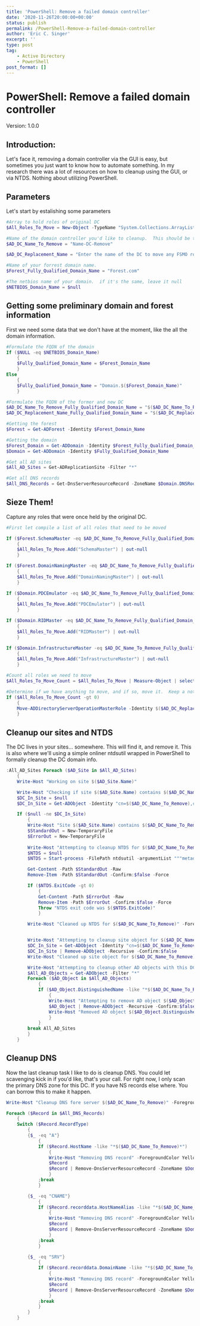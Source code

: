 ```yaml
---
title: 'PowerShell: Remove a failed domain controller'
date: '2020-11-26T20:00:00+00:00'
status: publish
permalink: /PowerShell-Remove-a-failed-domain-controller
author: 'Eric C. Singer'
excerpt: ''
type: post
tag:
    - Active Directory
    - PowerShell
post_format: []
---
```


# PowerShell: Remove a failed domain controller

Version: 1.0.0

## Introduction:
Let's face it, removing a domain controller via the GUI is easy, but sometimes you just want to know how to automate something.  In my research there was a lot of resources on how to cleanup using the GUI, or via NTDS.  Nothing about utilizing PowerShell.  

## Parameters
Let's start by estalishing some parameters

```PowerShell
#Array to hold roles of original DC
$All_Roles_To_Move = New-Object -TypeName "System.Collections.ArrayList"

#Name of the domain controller you'd like to cleanup.  This should be the NETBIOS name, not the FQDN
$AD_DC_Name_To_Remove = "Name-DC-Remove"

$AD_DC_Replacement_Name = "Enter the name of the DC to move any FSMO roles too"

#Name of your forrest domain name.  
$Forest_Fully_Qualified_Domain_Name = "Forest.com"

#The netbios name of your domain.  if it's the same, leave it null
$NETBIOS_Domain_Name = $null
```

## Getting some preliminary domain and forest information
First we need some data that we don't have at the moment, like the all the domain information.

```PowerShell
#Formulate the FQDN of the domain
If ($NULL -eq $NETBIOS_Domain_Name)
    {
    $Fully_Qualified_Domain_Name = $Forest_Domain_Name
    }
Else
    {
    $Fully_Qualified_Domain_Name = "Domain.$($Forest_Domain_Name)"
    }

#Formulate the FQDN of the former and new DC
$AD_DC_Name_To_Remove_Fully_Qualified_Domain_Name = "$($AD_DC_Name_To_Remove)$($Fully_Qualified_Domain_Name)"
$AD_DC_Replacement_Name_Fully_Qualified_Domain_Name = "$($AD_DC_Replacement_Name )$($Fully_Qualified_Domain_Name)"

#Getting the forest
$Forest = Get-ADForest -Identity $Forest_Domain_Name

#Getting the domain
$Forest_Domain = Get-ADDomain -Identity $Forest_Fully_Qualified_Domain_Name
$Domain = Get-ADDomain -Identity $Fully_Qualified_Domain_Name

#Get all AD sites
$All_AD_Sites = Get-ADReplicationSite -Filter "*"

#Get all DNS records
$All_DNS_Records = Get-DnsServerResourceRecord -ZoneName $Domain.DNSRoot -ComputerName $($AD_DC_Replacement_Name_Fully_Qualified_Domain_Name)
```


## Sieze Them!
Capture any roles that were once held by the original DC.

```PowerShell
#First let compile a list of all roles that need to be moved

If ($Forest.SchemaMaster -eq $AD_DC_Name_To_Remove_Fully_Qualified_Domain_Name)
    {
    $All_Roles_To_Move.Add("SchemaMaster") | out-null
    }

If ($Forest.DomainNamingMaster -eq $AD_DC_Name_To_Remove_Fully_Qualified_Domain_Name)
    {
    $All_Roles_To_Move.Add("DomainNamingMaster") | out-null
    }

If ($Domain.PDCEmulator -eq $AD_DC_Name_To_Remove_Fully_Qualified_Domain_Name)
    {
    $All_Roles_To_Move.Add("PDCEmulator") | out-null
    }

If ($Domain.RIDMaster -eq $AD_DC_Name_To_Remove_Fully_Qualified_Domain_Name)
    {
    $All_Roles_To_Move.Add("RIDMaster") | out-null
    }

If ($Domain.InfrastructureMaster -eq $AD_DC_Name_To_Remove_Fully_Qualified_Domain_Name)
    {
    $All_Roles_To_Move.Add("InfrastructureMaster") | out-null
    }

#Count all roles we need to move
$All_Roles_To_Move_Count = $All_Roles_To_Move | Measure-Object | select-object -expandproperty Count

#Determine if we have anything to move, and if so, move it.  Keep a note, this can take a while.  I think it needs to time out.
If ($All_Roles_To_Move_Count -gt 0)
    {
    Move-ADDirectoryServerOperationMasterRole -Identity $($AD_DC_Replacement_Name_Fully_Qualified_Domain_Name) -OperationMasterRole ($All_Roles_To_Move -join ",") -Force -PassThru
    }
```

## Cleanup our sites and NTDS
The DC lives in your sites... somewhere.  This will find it, and remove it.  This is also where we'll using a simple onliner ntdsutil wrapped in PowerShell to formally cleanup the DC domain info.

```PowerShell
:All_AD_Sites Foreach ($AD_Site in $All_AD_Sites)
    {
    Write-Host "Working on site $($AD_Site.Name)"

    Write-Host "Checking if site $($AD_Site.Name) contains $($AD_DC_Name_To_Remove)"
    $DC_In_Site = $null
    $DC_In_Site = Get-ADObject -Identity "cn=$($AD_DC_Name_To_Remove),cn=servers,$($AD_Site.DistinguishedName)" -Partition "CN=Configuration,$($Forest_Domain.distinguishedName)" -Properties * -ErrorAction SilentlyContinue

    If ($null -ne $DC_In_Site)
        {
        Write-Host "Site $($AD_Site.Name) contains $($AD_DC_Name_To_Remove)" -ForegroundColor Cyan
        $StandardOut = New-TemporaryFile
        $ErrorOut = New-TemporaryFile
        
        Write-Host "Attempting to cleanup NTDS for $($AD_DC_Name_To_Remove)" -ForegroundColor Yellow
        $NTDS = $null
        $NTDS = Start-process -FilePath ntdsutil -argumentList """metadata cleanup"" ""remove selected server cn=$($AD_DC_Name_To_Remove),cn=servers,$($AD_Site.DistinguishedName)"" q q" -wait -nonewwindow -RedirectStandardOutput $StandardOut.FullName -RedirectStandardError $ErrorOut -PassThru

        Get-Content -Path $StandardOut -Raw
        Remove-Item -Path $StandardOut -Confirm:$false -Force

        If ($NTDS.ExitCode -gt 0)
            {
            Get-Content -Path $ErrorOut -Raw
            Remove-Item -Path $ErrorOut -Confirm:$false -Force
            Throw "NTDS exit code was $($NTDS.ExitCode)"
            }

        Write-Host "Cleaned up NTDS for $($AD_DC_Name_To_Remove)" -ForegroundColor Green


        Write-Host "Attempting to cleanup site object for $($AD_DC_Name_To_Remove)" -ForegroundColor Yellow
        $DC_In_Site = Get-ADObject -Identity "cn=$($AD_DC_Name_To_Remove),cn=servers,$($AD_Site.DistinguishedName)" -Partition "CN=Configuration,$($Forest_Domain.distinguishedName)" -Properties *
        $DC_In_Site | Remove-ADObject -Recursive -Confirm:$false
        Write-Host "Cleaned up site object for $($AD_DC_Name_To_Remove)" -ForegroundColor Green

        Write-Host "Attempting to cleanup other AD objects with this DC name" -ForegroundColor Yellow
        $All_AD_Objects = Get-ADObject -Filter "*" 
        Foreach ($AD_Object in $All_AD_Objects)
            {
            If ($AD_Object.DistinguishedName -like "*$($AD_DC_Name_To_Remove)*")
                {
                Write-Host "Attempting to remove AD object $($AD_Object.DistinguishedName)" -ForegroundColor Yellow
                $AD_Object | Remove-ADObject -Recursive -Confirm:$false 
                Write-Host "Removed AD object $($AD_Object.DistinguishedName)" -ForegroundColor Green
                }
            }
        break All_AD_Sites
        }    
    }
```

## Cleanup DNS
Now the last cleanup task I like to do is cleanup DNS.  You could let scavenging kick in if you'd like, that's your call. For right now, I only scan the primary DNS zone for this DC.  If you have NS records else where.  You can borrow this to make it happen.

```PowerShell
Write-Host "Cleanup DNS fore server $($AD_DC_Name_To_Remove)" -ForegroundColor Cyan

Foreach ($Record in $All_DNS_Records)
    {
    Switch ($Record.RecordType)
        {
        {$_ -eq "A"} 
            {
            If ($Record.HostName -like "*$($AD_DC_Name_To_Remove)*")
                {
                Write-Host "Removing DNS record" -ForegroundColor Yellow
                $Record 
                $Record | Remove-DnsServerResourceRecord -ZoneName $Domain.DNSRoot -ComputerName $($env:ComputerName) -Confirm:$false -Force
                }
            ;break
            }

        {$_ -eq "CNAME"} 
            {
            If ($Record.recorddata.HostNameAlias -like "*$($AD_DC_Name_To_Remove)*")
                {
                Write-Host "Removing DNS record" -ForegroundColor Yellow
                $Record 
                $Record | Remove-DnsServerResourceRecord -ZoneName $Domain.DNSRoot -ComputerName $($env:ComputerName) -Confirm:$false -Force
                }
            ;break
            }

        {$_ -eq "SRV"} 
            {
            If ($Record.recorddata.DomainName -like "*$($AD_DC_Name_To_Remove)*")
                {
                Write-Host "Removing DNS record" -ForegroundColor Yellow
                $Record 
                $Record | Remove-DnsServerResourceRecord -ZoneName $Domain.DNSRoot -ComputerName $($env:ComputerName) -Confirm:$false -Force
                }
            ;break
            }
        }
    }

```